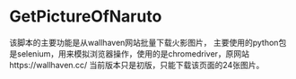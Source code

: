 # GetPictureOfNaruto
该脚本的主要功能是从wallhaven网站批量下载火影图片，
主要使用的python包是selenium，用来模拟浏览器操作，使用的是chromedriver，原网站https://wallhaven.cc/
当前版本只是初版，只能下载该页面的24张图片。

